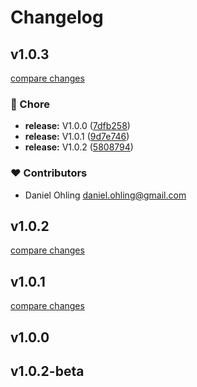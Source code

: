 # Changelog


## v1.0.3

[compare changes](https://github.com/dwaysweden/mba-auth/compare/v1.0.0...v1.0.3)

### 🏡 Chore

- **release:** V1.0.0 ([7dfb258](https://github.com/dwaysweden/mba-auth/commit/7dfb258))
- **release:** V1.0.1 ([9d7e746](https://github.com/dwaysweden/mba-auth/commit/9d7e746))
- **release:** V1.0.2 ([5808794](https://github.com/dwaysweden/mba-auth/commit/5808794))

### ❤️ Contributors

- Daniel Ohling <daniel.ohling@gmail.com>

## v1.0.2

[compare changes](https://github.com/dwaysweden/mba-auth/compare/v1.0.1...v1.0.2)

## v1.0.1

[compare changes](https://github.com/dwaysweden/mba-auth/compare/v1.0.0...v1.0.1)

## v1.0.0

## v1.0.2-beta

